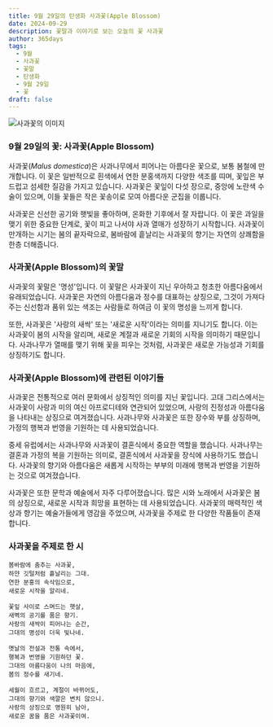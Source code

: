 ```yaml
---
title: 9월 29일의 탄생화 사과꽃(Apple Blossom)
date: 2024-09-29
description: 꽃말과 이야기로 보는 오늘의 꽃 사과꽃
author: 365days
tags:
  - 9월
  - 사과꽃
  - 꽃말
  - 탄생화
  - 9월 29일
  - 꽃
draft: false
---
```



![사과꽃의 이미지](https://cdn.pixabay.com/photo/2022/05/03/14/50/flowers-7171863_1280.jpg#center)


### 9월 29일의 꽃: 사과꽃(Apple Blossom)

사과꽃(*Malus domestica*)은 사과나무에서 피어나는 아름다운 꽃으로, 보통 봄철에 만개합니다. 이 꽃은 일반적으로 흰색에서 연한 분홍색까지 다양한 색조를 띠며, 꽃잎은 부드럽고 섬세한 질감을 가지고 있습니다. 사과꽃은 꽃잎이 다섯 장으로, 중앙에 노란색 수술이 있으며, 이들 꽃들은 작은 꽃송이로 모여 아름다운 군집을 이룹니다.

사과꽃은 신선한 공기와 햇빛을 좋아하며, 온화한 기후에서 잘 자랍니다. 이 꽃은 과일을 맺기 위한 중요한 단계로, 꽃이 피고 나서야 사과 열매가 성장하기 시작합니다. 사과꽃이 만개하는 시기는 봄의 끝자락으로, 봄바람에 흩날리는 사과꽃의 향기는 자연의 상쾌함을 한층 더해줍니다.

### 사과꽃(Apple Blossom)의 꽃말

사과꽃의 꽃말은 '명성'입니다. 이 꽃말은 사과꽃이 지닌 우아하고 청초한 아름다움에서 유래되었습니다. 사과꽃은 자연의 아름다움과 정수를 대표하는 상징으로, 그것이 가져다주는 신선함과 품위 있는 색조는 사람들로 하여금 이 꽃의 명성을 느끼게 합니다.

또한, 사과꽃은 '사랑의 새싹' 또는 '새로운 시작'이라는 의미를 지니기도 합니다. 이는 사과꽃이 봄의 시작을 알리며, 새로운 계절과 새로운 기회의 시작을 의미하기 때문입니다. 사과나무가 열매를 맺기 위해 꽃을 피우는 것처럼, 사과꽃은 새로운 가능성과 기회를 상징하기도 합니다.

### 사과꽃(Apple Blossom)에 관련된 이야기들

사과꽃은 전통적으로 여러 문화에서 상징적인 의미를 지닌 꽃입니다. 고대 그리스에서는 사과꽃이 사랑과 미의 여신 아프로디테와 연관되어 있었으며, 사랑의 진정성과 아름다움을 나타내는 상징으로 여겨졌습니다. 사과나무와 사과꽃은 또한 장수와 부를 상징하며, 가정의 행복과 번영을 기원하는 데 사용되었습니다.

중세 유럽에서는 사과나무와 사과꽃이 결혼식에서 중요한 역할을 했습니다. 사과나무는 결혼과 가정의 복을 기원하는 의미로, 결혼식에서 사과꽃을 장식에 사용하기도 했습니다. 사과꽃의 향기와 아름다움은 새롭게 시작하는 부부의 미래에 행복과 번영을 기원하는 것으로 여겨졌습니다.

사과꽃은 또한 문학과 예술에서 자주 다루어졌습니다. 많은 시와 노래에서 사과꽃은 봄의 상징으로, 새로운 시작과 희망을 표현하는 데 사용되었습니다. 사과꽃의 매력적인 색상과 향기는 예술가들에게 영감을 주었으며, 사과꽃을 주제로 한 다양한 작품들이 존재합니다.

### 사과꽃을 주제로 한 시

	봄바람에 춤추는 사과꽃,
	하얀 깃털처럼 흩날리는 그대.
	연한 분홍의 속삭임으로,
	새로운 시작을 알리네.
	
	꽃잎 사이로 스며드는 햇살,
	새벽의 공기를 품은 향기.
	사랑의 새싹이 피어나는 순간,
	그대의 명성이 더욱 빛나네.
	
	옛날의 전설과 전통 속에서,
	행복과 번영을 기원하던 꽃.
	그대의 아름다움이 나의 마음에,
	봄의 정수를 새기네.
	
	세월이 흐르고, 계절이 바뀌어도,
	그대의 향기와 색깔은 변치 않으니.
	사랑의 상징으로 영원히 남아,
	새로운 꿈을 품은 사과꽃이여.